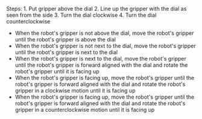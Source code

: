 
Steps:   1. Put gripper above the dial  2. Line up the gripper with the dial as seen from the side  3. Turn the dial clockwise  4. Turn the dial counterclockwise
- When the robot's gripper is not above the dial, move the robot's gripper until the robot's gripper is above the dial
- When the robot's gripper is not next to the dial, move the robot's gripper until the robot's gripper is next to the dial
- When the robot's gripper is next to the dial, move the robot's gripper until the robot's gripper is forward aligned with the dial and rotate the robot's gripper until it is facing up
- When the robot's gripper is facing up, move the robot's gripper until the robot's gripper is forward aligned with the dial and rotate the robot's gripper in a clockwise motion until it is facing up
- When the robot's gripper is facing up, move the robot's gripper until the robot's gripper is forward aligned with the dial and rotate the robot's gripper in a counterclockwise motion until it is facing up